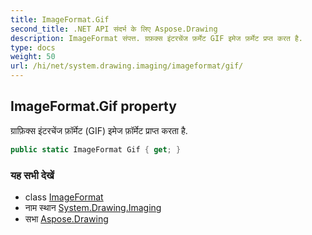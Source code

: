 ```yaml
---
title: ImageFormat.Gif
second_title: .NET API संदर्भ के लिए Aspose.Drawing
description: ImageFormat संपत्त. ग्रफ़क्स इंटरचेंज फ़र्मेट GIF इमेज फ़र्मेट प्रप्त करत है.
type: docs
weight: 50
url: /hi/net/system.drawing.imaging/imageformat/gif/
---
```

## ImageFormat.Gif property

ग्राफ़िक्स इंटरचेंज फ़ॉर्मेट (GIF) इमेज फ़ॉर्मेट प्राप्त करता है.

```csharp
public static ImageFormat Gif { get; }
```

### यह सभी देखें

* class [ImageFormat](../)
* नाम स्थान [System.Drawing.Imaging](../../imageformat/)
* सभा [Aspose.Drawing](../../../)


